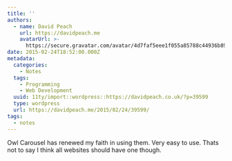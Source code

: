 ```yaml
---
title: ''
authors:
  - name: David Peach
    url: https://davidpeach.me
    avatarUrl: >-
      https://secure.gravatar.com/avatar/4d7faf5eee1f055a85788c44936b8995eaab6dfb004e7854ec747ccb272e91ee?s=96&d=mm&r=g
date: 2015-02-24T18:52:00.000Z
metadata:
  categories:
    - Notes
  tags:
    - Programming
    - Web Development
  uuid: 11ty/import::wordpress::https://davidpeach.co.uk/?p=39599
  type: wordpress
  url: https://davidpeach.me/2015/02/24/39599/
tags:
  - notes
---
```

Owl Carousel has renewed my faith in using them. Very easy to use. Thats not to say I think all websites should have one though.